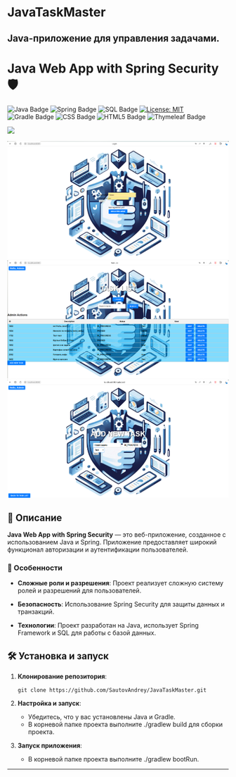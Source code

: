 # JavaTaskMaster
Java-приложение для управления задачами.
---

# Java Web App with Spring Security 🛡️

![Java Badge](https://img.shields.io/badge/Java-ED8B00?style=for-the-badge&logo=java&logoColor=white)
![Spring Badge](https://img.shields.io/badge/Spring-6DB33F?style=for-the-badge&logo=spring&logoColor=white)
![SQL Badge](https://img.shields.io/badge/SQL-00000F?style=for-the-badge&logo=sql&logoColor=white)
[![License: MIT](https://img.shields.io/badge/License-MIT-yellow.svg?style=for-the-badge)](https://github.com/SautovAndrey/JavaTaskMaster/blob/5f8536bd24ab1b617c2c2f63402f5aa11a6bc83d/LICENSE)
![Gradle Badge](https://img.shields.io/badge/Gradle-02303A?style=for-the-badge&logo=gradle&logoColor=white)
![CSS Badge](https://img.shields.io/badge/CSS-1572B6?style=for-the-badge&logo=css3&logoColor=white)
![HTML5 Badge](https://img.shields.io/badge/HTML5-E34F26?style=for-the-badge&logo=html5&logoColor=white)
![Thymeleaf Badge](https://img.shields.io/badge/Thymeleaf-005F0F?style=for-the-badge&logo=thymeleaf&logoColor=white)


![](https://komarev.com/ghpvc/?username=sautovandrey)

![Web App Screenshot](https://github.com/SautovAndrey/JavaTaskMaster/blob/93e1144362d1278a79f0fc11231e83a5359bf537/assets/2023-10-13_12-33-41.png)
![Web App Screenshot](https://github.com/SautovAndrey/JavaTaskMaster/blob/93e1144362d1278a79f0fc11231e83a5359bf537/assets/2023-10-13_12-34-01.png)
![Web App Screenshot](https://github.com/SautovAndrey/JavaTaskMaster/blob/93e1144362d1278a79f0fc11231e83a5359bf537/assets/2023-10-13_12-34-27.png)

## 📌 Описание

**Java Web App with Spring Security** — это веб-приложение, созданное с использованием Java и Spring. Приложение предоставляет широкий функционал авторизации и аутентификации пользователей.

### 🎯 Особенности

- **Сложные роли и разрешения**: Проект реализует сложную систему ролей и разрешений для пользователей.
  
- **Безопасность**: Использование Spring Security для защиты данных и транзакций.

- **Технологии**: Проект разработан на Java, использует Spring Framework и SQL для работы с базой данных.

## 🛠 Установка и запуск

1. **Клонирование репозитория**:
   ```
   git clone https://github.com/SautovAndrey/JavaTaskMaster.git
   ```

2. **Настройка и запуск**:
   - Убедитесь, что у вас установлены Java и Gradle.
   - В корневой папке проекта выполните ./gradlew build для сборки проекта.

3. **Запуск приложения**:
   - В корневой папке проекта выполните ./gradlew bootRun.

---
